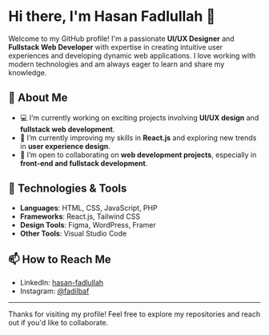 # Hi there, I'm Hasan Fadlullah 👋

Welcome to my GitHub profile! I'm a passionate **UI/UX Designer** and **Fullstack Web Developer** with expertise in creating intuitive user experiences and developing dynamic web applications. I love working with modern technologies and am always eager to learn and share my knowledge.

## 🚀 About Me

- 💻 I’m currently working on exciting projects involving **UI/UX design** and **fullstack web development**.
- 🌱 I’m currently improving my skills in **React.js** and exploring new trends in **user experience design**.
- 🤝 I’m open to collaborating on **web development projects**, especially in **front-end and fullstack development**.

## 🔧 Technologies & Tools

- **Languages**: HTML, CSS, JavaScript, PHP
- **Frameworks**: React.js, Tailwind CSS
- **Design Tools**: Figma, WordPress, Framer
- **Other Tools**: Visual Studio Code

## 📫 How to Reach Me

- LinkedIn: [hasan-fadlullah](https://www.linkedin.com/in/hasan-fadlullah)
- Instagram: [@fadilbaf](https://www.instagram.com/fadilbaf)

---

Thanks for visiting my profile! Feel free to explore my repositories and reach out if you'd like to collaborate.
